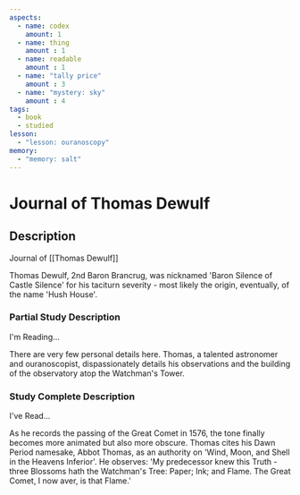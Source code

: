 ```yaml
---
aspects: 
  - name: codex
    amount: 1
  - name: thing
    amount : 1
  - name: readable
    amount : 1
  - name: "tally price"
    amount : 3
  - name: "mystery: sky"
    amount : 4
tags:
  - book
  - studied
lesson:
  - "lesson: ouranoscopy"
memory:
  - "memory: salt"
---
```


# Journal of Thomas Dewulf

## Description
Journal of [[Thomas Dewulf]]

Thomas Dewulf, 2nd Baron Brancrug, was nicknamed 'Baron Silence of Castle Silence' for his taciturn severity - most likely the origin, eventually, of the name 'Hush House'.
### Partial Study Description
I'm Reading...

There are very few personal details here. Thomas, a talented astronomer and ouranoscopist, dispassionately details his observations and the building of the observatory atop the Watchman's Tower.
### Study Complete Description
I've Read...

As he records the passing of the Great Comet in 1576, the tone finally becomes more animated but also more obscure. Thomas cites his Dawn Period namesake, Abbot Thomas, as an authority on 'Wind, Moon, and Shell in the Heavens Inferior'. He observes: 'My predecessor knew this Truth - three Blossoms hath the Watchman's Tree: Paper; Ink; and Flame. The Great Comet, I now aver, is that Flame.'